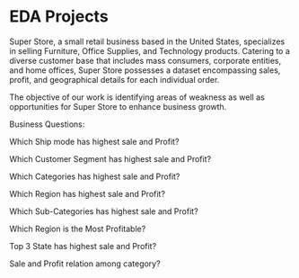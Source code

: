 # EDA Projects
Super Store, a small retail business based in the United States, specializes in selling Furniture, Office Supplies, and Technology products. Catering to a diverse customer base that includes mass consumers, corporate entities, and home offices, Super Store possesses a dataset encompassing sales, profit, and geographical details for each individual order.

The objective of our work is identifying areas of weakness as well as opportunities for Super Store to enhance business growth.

Business Questions:

Which Ship mode has highest sale and Profit?

Which Customer Segment has highest sale and Profit?

Which Categories has highest sale and Profit?

Which Region has highest sale and Profit?

Which Sub-Categories has highest sale and Profit?

Which Region is the Most Profitable?

Top 3 State has highest sale and Profit?

Sale and Profit relation among category?
